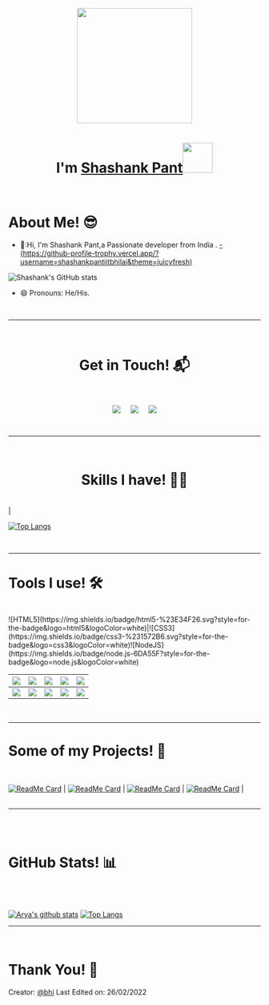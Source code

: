 <p align="center">
  <img src="https://miro.medium.com/max/2048/1*OohqW5DGh9CQS4hLY5FXzA.png" height="230"/>
  <h1 align="center">I'm <a href="https://github.com/dev-elixir">Shashank Pant<a><img src="./images/wave.gif" width="60px"/></h1>
</p>
<br>
<h1>About Me! 😎</h1>

- 🏫:Hi, I'm Shashank Pant,a  Passionate developer from India .
[- (https://github-profile-trophy.vercel.app/?username=shashankpantiitbhilai&theme=juicyfresh)](https://github-profile-trophy.vercel.app/?username=ryo-ma&no-bg=true)

![Shashank's GitHub stats](https://github-readme-stats.vercel.app/api?username=shashankpantiitbhilai&show_icons=true&theme=blue-green)


- 😄  Pronouns: He/His.


<br>
<hr>
<br>
<h1 align="center">Get in Touch! 📬</h1>
<br>
<p align="center">
<a href="https://www.linkedin.com/in/shashankpant12/" target="blank"><img align="center" src="https://img.shields.io/badge/Shashank Pant-0077B5?style=for-the-badge&logo=linkedin&logoColor=white" /></a> &nbsp;&nbsp;&nbsp;  <a href="shashankp@iitbhilai.ac.in" target="blank"><img align="center" src="https://img.shields.io/badge/shashankp@iitbhilai.ac.in-D14836?style=for-the-badge&logo=gmail&logoColor=white" /></a>    &nbsp;&nbsp;&nbsp;       <a href="https://www.github.com/shashankpantiitbhilai" target="blank"><img align="center" src="https://img.shields.io/badge/Shashank-100000?style=for-the-badge&logo=github&logoColor=white"/></a>
</p>
  
<br>
<hr>
<br>
<h1 align="center">Skills I have! 🤸‍♂</h1>
<Br>
<a href="https://img.shields.io/badge/html5-%23E34F26.svg?style=for-the-badge&logo=html5&logoColor=white)">
   |

  [![Top Langs](https://github-readme-stats.vercel.app/api/top-langs/?username=anuraghazra&layout=pie)](https://github.com/anuraghazra/github-readme-stats)
  
<Br>
<hr>
<h1>Tools I use! 🛠️</h1>
<Br>
 ![HTML5](https://img.shields.io/badge/html5-%23E34F26.svg?style=for-the-badge&logo=html5&logoColor=white)|![CSS3](https://img.shields.io/badge/css3-%231572B6.svg?style=for-the-badge&logo=css3&logoColor=white)![NodeJS](https://img.shields.io/badge/node.js-6DA55F?style=for-the-badge&logo=node.js&logoColor=white)
 
| ![](https://img.shields.io/badge/Python-FFD43B?style=for-the-badge&logo=python&logoColor=darkgreen)    | ![](https://img.shields.io/badge/VSCode-FF6F00?style=for-the-badge&logo=visual-studio-code&logoColor=blue) | ![](https://img.shields.io/badge/Scrapy-F7931E?style=for-the-badge&logo=python&logoColor=white) | ![](https://img.shields.io/badge/Atom-D00000?style=for-the-badge&logo=atom&logoColor=white)    | ![](https://img.shields.io/badge/Postman-F37626.svg?&style=for-the-badge&logo=postman&logoColor=white) |
| ------------------------------------------------------------------------------------------------------ | ---------------------------------------------------------------------------------------------------------- | ----------------------------------------------------------------------------------------------- | ---------------------------------------------------------------------------------------------- | ------------------------------------------------------------------------------------------------------ |
| ![](https://img.shields.io/badge/conda-342B029.svg?&style=for-the-badge&logo=anaconda&logoColor=white) | ![](https://img.shields.io/badge/NodeJS-2C2D72?style=for-the-badge&logo=nodedotjs&logoColor=white)         | ![](https://img.shields.io/badge/NPM-777BB4?style=for-the-badge&logo=NPM&logoColor=white)       | ![](https://img.shields.io/badge/Bash-239120?style=for-the-badge&logo=gnubash&logoColor=white) | ![](https://img.shields.io/badge/And%20More!-yellow?style=for-the-badge)  

  

<Br>
<hr>
<h1>Some of my Projects! 🎨</h1>
<Br>
  
[![ReadMe Card](https://github-readme-stats.vercel.app/api/pin/?username=dev-elixir&repo=elixir-redmi2)](https://github.com/dev-elixir/elixir-redmi2)
|
[![ReadMe Card](https://github-readme-stats.vercel.app/api/pin/?username=dev-elixir&repo=google-service)](https://github.com/dev-elixir/google-service)
|
[![ReadMe Card](https://github-readme-stats.vercel.app/api/pin/?username=dev-elixir&repo=dev-elixir.github.io)](https://dev-elixir.github.io)
|
[![ReadMe Card](https://github-readme-stats.vercel.app/api/pin/?username=dev-elixir&repo=TicTac-game)](https://github.com/dev-elixir/TicTac-game)
|
<Br>
<Br>
<hr>
<br>
<br>
<h1>GitHub Stats! 📊</h1>
<br>
<Br>
  
[![Arya's github stats](https://github-readme-stats.vercel.app/api?username=dev-elixir&show_icons=true&theme=merko)](https://github.com/dev-elixir/) 
[![Top Langs](https://github-readme-stats.vercel.app/api/top-langs/?username=dev-elixir&layout=compact&theme=merko)](https://github.com/dev-elixir)
<br>
<hr>
<br>
<h1>Thank You! 🤵 </h1>
  
Creator: [@bhi](https://github.com/dev-elixir)
Last Edited on: 26/02/2022
